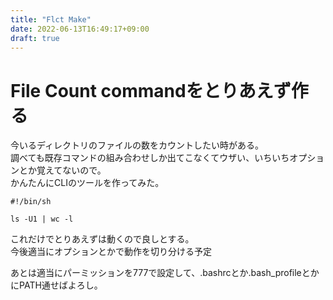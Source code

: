 ```yaml
---
title: "Flct Make"
date: 2022-06-13T16:49:17+09:00
draft: true
---
```


# File Count commandをとりあえず作る
今いるディレクトリのファイルの数をカウントしたい時がある。<br>
調べても既存コマンドの組み合わせしか出てこなくてウザい、いちいちオプションとか覚えてないので。<br>
かんたんにCLIのツールを作ってみた。

~~~
#!/bin/sh

ls -U1 | wc -l
~~~

これだけでとりあえずは動くので良しとする。<br>
今後適当にオプションとかで動作を切り分ける予定<br>

あとは適当にパーミッションを777で設定して、.bashrcとか.bash\_profileとかにPATH通せばよろし。<br>

